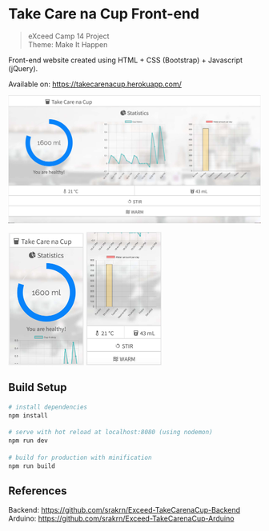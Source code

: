 # Take Care na Cup Front-end
> eXceed Camp 14 Project<br>Theme: Make It Happen

Front-end website created using HTML + CSS (Bootstrap) + Javascript (jQuery).

Available on: https://takecarenacup.herokuapp.com/

![wide](./images/wide.png)
<div>
<img width="30%" src="./images/1.png">
<img width="30%" src="./images/2.png">
</div>

## Build Setup

``` bash
# install dependencies
npm install

# serve with hot reload at localhost:8080 (using nodemon)
npm run dev

# build for production with minification
npm run build
```
## References

Backend:  https://github.com/srakrn/Exceed-TakeCarenaCup-Backend
<br>
Arduino: https://github.com/srakrn/Exceed-TakeCarenaCup-Arduino

